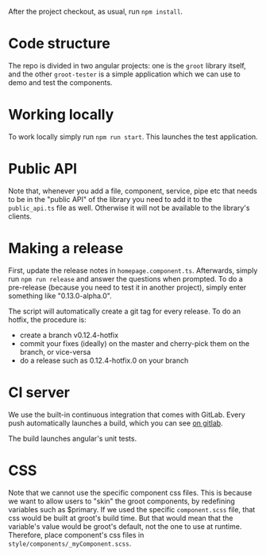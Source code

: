 After the project checkout, as usual, run `npm install`.

# Code structure

The repo is divided in two angular projects: one is the `groot` library 
itself, and the other `groot-tester` is a simple application which we
can use to demo and test the components. 

# Working locally

To work locally simply run `npm run start`. This launches the test application. 

# Public API

Note that, whenever you add a file, component, service, pipe etc that needs to be
in the "public API" of the library you need to add it to the `public_api.ts` file
as well. Otherwise it will not be available to the library's clients.

# Making a release

First, update the release notes in `homepage.component.ts`. Afterwards, simply run `npm run release`
and answer the questions when prompted. To do a pre-release (because you need to test it in another
project), simply enter something like "0.13.0-alpha.0".

The script will automatically create a git tag for every release. To do an hotfix, the procedure is:

- create a branch v0.12.4-hotfix
- commit your fixes (ideally) on the master and cherry-pick them on the branch, or vice-versa
- do a release such as 0.12.4-hotfix.0 on your branch

# CI server

We use the built-in continuous integration that comes with GitLab. Every push 
automatically launches a build, which you can see [on gitlab](https://gitlab.list-group.com/isp-bu/libs/isp.groot/pipelines).

The build launches angular's unit tests.

# CSS

Note that we cannot use the specific component css files. This is because we want 
to allow users to "skin" the groot components, by redefining variables such as $primary.
If we used the specific `component.scss` file, that css would be built at groot's build
time. But that would mean that the variable's value would be groot's default, not the
one to use at runtime.
Therefore, place component's css files in `style/components/_myComponent.scss`.
